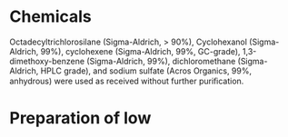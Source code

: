 # Chemicals
Octadecyltrichlorosilane (Sigma-Aldrich, > 90%), Cyclohexanol (Sigma-Aldrich, 99%), cyclohexene (Sigma-Aldrich, 99%, GC-grade), 1,3-dimethoxy-benzene (Sigma-Aldrich, 99%), dichloromethane (Sigma-Aldrich, HPLC grade), and sodium sulfate (Acros Organics, 99%, anhydrous) were used as received without further puriﬁcation.

# Preparation of low